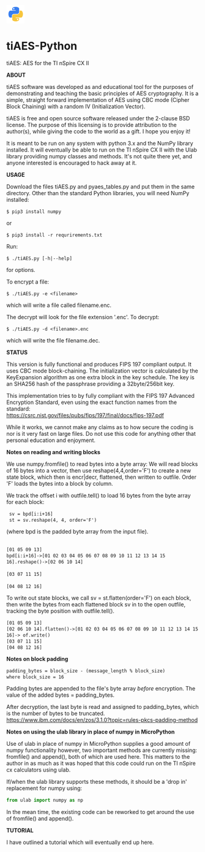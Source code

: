 ![alt text](python-icon.png)
# tiAES-Python
tiAES: AES for the TI nSpire CX II  

__ABOUT__  

tiAES software was developed as and educational tool for the purposes of demonstrating and teaching the basic principles of AES cryptography. It is a simple, straight forward implementation of AES using CBC mode (Cipher Block Chaining) with a random IV (Initialization Vector).  

tiAES is free and open source software released under the 2-clause BSD license. The purpose of this licensing is to provide attribution to the author(s), while giving the code to the world as a gift. I hope you enjoy it!  

It is meant to be run on any system with python 3.x and the NumPy library installed. It will eventually be able to run on the TI nSpire CX II with the Ulab library providing numpy classes and methods. It's not quite there yet, and anyone interested is encouraged to hack away at it.  


__USAGE__  

Download the files tiAES.py and pyaes_tables.py and put them in the same directory. Other than the standard Python libraries, you will need NumPy installed:   

    $ pip3 install numpy  
or  

    $ pip3 install -r requrirements.txt  

Run:  

    $ ./tiAES.py [-h|--help]

for options.  

To encrypt a file:  

    $ ./tiAES.py -e <filename>  

which will write a file called filename.enc.  

The decrypt will look for the file extension '.enc'. To decrypt:  

    $ ./tiAES.py -d <filename>.enc  

which will write the file filename.dec.  

__STATUS__  

This version is fully functional and produces FIPS 197 compliant output. It uses CBC mode  block-chaining. The initialization vector is calculated by the KeyExpansion algorithm as one extra block in the key schedule. The key is an SHA256 hash of the passphrase providing a 32byte/256bit key.  

This implementation tries to by fully compliant with the FIPS 197 Advanced Encryption
Standard, even using the exact function names from the standard:  
https://csrc.nist.gov/files/pubs/fips/197/final/docs/fips-197.pdf  

While it works, we cannot make any claims as to how secure the coding is nor is it very fast on large files. Do not use this code for anything other that personal education and enjoyment.  

__Notes on reading and writing blocks__  

We use numpy.fromfile() to read bytes into a byte array: We will read blocks of 16 bytes into a vector, then use reshape(4,4,order='F') to create a new state block, which then is encr|decr, flattened, then written to outfile. Order 'F' loads the bytes into a block by column.  

We track the offset i with outfile.tell() to load 16 bytes from the byte array  
 for each block:  
 
     sv = bpd[i:i+16]
     st = sv.reshape(4, 4, order='F')  
(where bpd is the padded byte array from the input file).  
``` 
                                                                          [01 05 09 13]  
bpd[i:i+16]->[01 02 03 04 05 06 07 08 09 10 11 12 13 14 15 16].reshape()->[02 06 10 14]  
                                                                          [03 07 11 15]  
                                                                          [04 08 12 16]
```

To write out state blocks, we call sv = st.flatten(order='F') on each block, then write the bytes from each flattened block sv in to the open outfile, tracking the byte position with outfile.tell().  
``` 
[01 05 09 13]  
[02 06 10 14].flatten()->[01 02 03 04 05 06 07 08 09 10 11 12 13 14 15 16]-> of.write()  
[03 07 11 15]   
[04 08 12 16]
```

__Notes on block padding__  

    padding_bytes = block_size - (message_length % block_size)  
    where block_size = 16  
    
Padding bytes are appended to the file's byte array _before_ encryption. The value of the added bytes = padding_bytes.  

After decryption, the last byte is read and assigned to padding_bytes, which is the number of bytes to be truncated.  
https://www.ibm.com/docs/en/zos/3.1.0?topic=rules-pkcs-padding-method  

__Notes on using the ulab library in place of numpy in MicroPython__  

Use of ulab in place of numpy in MicroPython supplies a good amount of numpy functionality however, two important methods are currently missing: fromfile() and append(), both of which are used here. This matters to the author in as much as it was hoped that this code could run on the TI nSpire cx calculators using ulab.  

If/when the ulab library supports these methods, it should be a 'drop in' replacement for numpy using:  
```python
from ulab import numpy as np  
```
In the mean time, the existing code can be reworked to get around the use of fromfile() and append().    

__TUTORIAL__  

I have outlined a tutorial which will eventually end up here.
